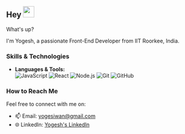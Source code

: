 ## Hey <img src="https://camo.githubusercontent.com/fa3b9292d0f2bfe0e30c0d8b0e0fb7ad611ffdf5452a610f621dbf137c3f5a5c/68747470733a2f2f656d6f6a69732e736c61636b6d6f6a69732e636f6d2f656d6f6a69732f696d616765732f313537373330353530352f373337332f68616e645f776176652e6769663f31353737333035353035" width="30px">
 What's up?

I'm Yogesh, a passionate Front-End Developer from IIT Roorkee, India.

### Skills & Technologies

- **Languages & Tools:**  
  ![JavaScript](https://img.shields.io/badge/JavaScript-F7DF1E?logo=javascript&logoColor=black&style=flat)
  ![React](https://img.shields.io/badge/React-20232A?logo=react&logoColor=61DAFB&style=flat)
  ![Node.js](https://img.shields.io/badge/Node.js-339933?logo=node.js&logoColor=white&style=flat)
  ![Git](https://img.shields.io/badge/Git-F05032?logo=git&logoColor=white&style=flat)
  ![GitHub](https://img.shields.io/badge/GitHub-181717?logo=github&logoColor=white&style=flat)


### How to Reach Me

Feel free to connect with me on:

- 📫 Email: [yogesiwan@gmail.com](mailto:yogesiwan@gmail.com)
- 🌐 LinkedIn: [Yogesh's LinkedIn](https://www.linkedin.com/in/yogesh-siwan-114699247/)

